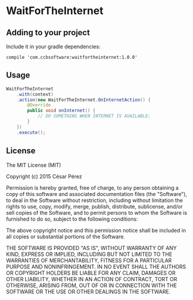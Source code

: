 WaitForTheInternet
==================

Adding to your project
----------------------

Include it in your gradle dependencies:

```
compile 'com.ccbsoftware:waitfortheinternet:1.0.0'
```


Usage
-----

```java
WaitForTheInternet
	.with(context)
    .action(new WaitForTheInternet.OnInternetAction() {
        @Override
        public void onInternet() {
            // DO SOMETHING WHEN INTERNET IS AVAILABLE;
        }
    })
    .execute();
```


License
-------

The MIT License (MIT)

Copyright (c) 2015 César Pérez

Permission is hereby granted, free of charge, to any person obtaining a copy of
this software and associated documentation files (the "Software"), to deal in
the Software without restriction, including without limitation the rights to
use, copy, modify, merge, publish, distribute, sublicense, and/or sell copies
of the Software, and to permit persons to whom the Software is furnished to do
so, subject to the following conditions:

The above copyright notice and this permission notice shall be included in all
copies or substantial portions of the Software.

THE SOFTWARE IS PROVIDED "AS IS", WITHOUT WARRANTY OF ANY KIND, EXPRESS OR
IMPLIED, INCLUDING BUT NOT LIMITED TO THE WARRANTIES OF MERCHANTABILITY,
FITNESS FOR A PARTICULAR PURPOSE AND NONINFRINGEMENT. IN NO EVENT SHALL THE
AUTHORS OR COPYRIGHT HOLDERS BE LIABLE FOR ANY CLAIM, DAMAGES OR OTHER
LIABILITY, WHETHER IN AN ACTION OF CONTRACT, TORT OR OTHERWISE, ARISING FROM,
OUT OF OR IN CONNECTION WITH THE SOFTWARE OR THE USE OR OTHER DEALINGS IN THE
SOFTWARE.